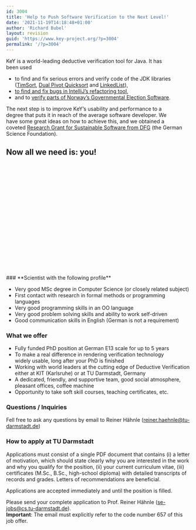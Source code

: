 ```yaml
---
id: 3004
title: 'Help to Push Software Verification to the Next Level!'
date: '2021-11-19T14:18:48+01:00'
author: 'Richard Bubel'
layout: revision
guid: 'https://www.key-project.org/?p=3004'
permalink: '/?p=3004'
---
```


KeY is a world-leading deductive verification tool for Java. It has  
been used

- to find and fix serious errors and verify code of the JDK libraries   
    ([TimSort](http://www.envisage-project.eu/proving-android-java-and-python-sorting-algorithm-is-broken-and-how-to-fix-it/), [Dual Pivot Quicksort](https://www.key-project.org/2017/08/17/dual-pivot/) and [LinkedList](https://doi.org/10.1007/978-3-030-45237-7_13)),
- [to find and fix bugs in IntelliJ’s refactoring tool](https://youtrack.jetbrains.com/issue/IDEA-271801),
- and to [verify parts of Norway’s Governmental Election Software](https://www.key-project.org/2020/10/06/norwegian-governmental-election-software-formally-verified-with-key/).

The next step is to improve KeY’s usability and performance to a  
degree that puts it in reach of the average software developer. We  
have some great ideas on how to achieve this, and we obtained a  
coveted [Research Grant for Sustainable Software from DFG](https://www.dfg.de/foerderung/info_wissenschaft/2016/info_wissenschaft_16_71/index.html) (the German  
Science Foundation).

## Now all we need is: you!

<div class="wp-block-advgb-image advgb-image-block full-width advgb-img-e59cc046-c9c6-4458-841c-fe28d3822051" data-image="https://www.key-project.org/wp-content/uploads/2017/10/DSC_0833.jpg" style="background-image:url(https://www.key-project.org/wp-content/uploads/2017/10/DSC_0833.jpg);background-position:50% 50%;height:303px;width:500px;justify-content:center;align-items:center"><a class="advgb-image-overlay" rel="noopener noreferrer" style="background-color:#000" target="_blank"></a></div>### **Scientist with the following profile**

- Very good MSc degree in Computer Science (or closely related subject)
- First contact with research in formal methods or programming languages
- Very good programming skills in an OO language
- Very good problem solving skills and ability to work self-driven
- Good communication skills in English (German is not a requirement)

### What we offer

- Fully funded PhD position at German E13 scale for up to 5 years
- To make a real difference in rendering verification technology  
    widely usable, long after your PhD is finished
- Working with world leaders at the cutting edge of Deductive Verification  
    either at KIT (Karlsruhe) or at TU Darmstadt, Germany
- A dedicated, friendly, and supportive team, good social atmosphere,  
    pleasant offices, coffee machine
- Opportunity to take soft skill courses, teaching certificates, etc.

### Questions / Inquiries

Fell free to ask any questions by email to Reiner Hähnle (<reiner.haehnle@tu-darmstadt.de>)

### How to apply at TU Darmstadt

Applications must consist of a single PDF document that contains (i) a letter of motivation, which should state clearly why you are interested in the work and why you qualify for the position, (ii) your current curriculum vitae, (iii) certificates (M.Sc., B.Sc., high-school diploma) with detailed transcripts of records and grades. Letters of recommendations are beneficial.

Applications are accepted immediately and until the position is filled.

Please send your complete application to Prof. Reiner Hähnle (<se-jobs@cs.tu-darmstadt.de>).   
**Important**: The email must explicitly refer to the code number 657 of this job offer.